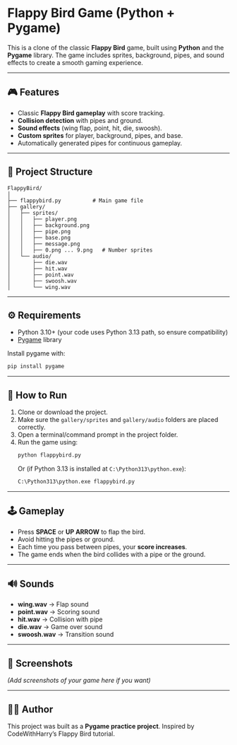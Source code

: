 # Flappy Bird Game (Python + Pygame)

This is a clone of the classic **Flappy Bird** game, built using **Python** and the **Pygame** library. The game includes sprites, background, pipes, and sound effects to create a smooth gaming experience.

---

## 🎮 Features
- Classic **Flappy Bird gameplay** with score tracking.  
- **Collision detection** with pipes and ground.  
- **Sound effects** (wing flap, point, hit, die, swoosh).  
- **Custom sprites** for player, background, pipes, and base.  
- Automatically generated pipes for continuous gameplay.  

---

## 📂 Project Structure
```
FlappyBird/
│
├── flappybird.py          # Main game file
├── gallery/
│   ├── sprites/
│   │   ├── player.png
│   │   ├── background.png
│   │   ├── pipe.png
│   │   ├── base.png
│   │   ├── message.png
│   │   ├── 0.png ... 9.png   # Number sprites
│   └── audio/
│       ├── die.wav
│       ├── hit.wav
│       ├── point.wav
│       ├── swoosh.wav
│       └── wing.wav
```

---

## ⚙️ Requirements
- Python 3.10+ (your code uses Python 3.13 path, so ensure compatibility)  
- [Pygame](https://www.pygame.org/wiki/GettingStarted) library  

Install pygame with:
```bash
pip install pygame
```

---

## 🚀 How to Run
1. Clone or download the project.  
2. Make sure the `gallery/sprites` and `gallery/audio` folders are placed correctly.  
3. Open a terminal/command prompt in the project folder.  
4. Run the game using:
   ```bash
   python flappybird.py
   ```
   Or (if Python 3.13 is installed at `C:\Python313\python.exe`):
   ```bash
   C:\Python313\python.exe flappybird.py
   ```

---

## 🕹️ Gameplay
- Press **SPACE** or **UP ARROW** to flap the bird.  
- Avoid hitting the pipes or ground.  
- Each time you pass between pipes, your **score increases**.  
- The game ends when the bird collides with a pipe or the ground.  

---

## 🔊 Sounds
- **wing.wav** → Flap sound  
- **point.wav** → Scoring sound  
- **hit.wav** → Collision with pipe  
- **die.wav** → Game over sound  
- **swoosh.wav** → Transition sound  

---

## 📸 Screenshots
*(Add screenshots of your game here if you want)*  

---

## 👨‍💻 Author
This project was built as a **Pygame practice project**. Inspired by CodeWithHarry’s Flappy Bird tutorial.  
